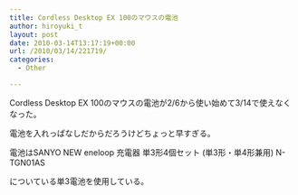 ```yaml
---
title: Cordless Desktop EX 100のマウスの電池
author: hiroyuki_t
layout: post
date: 2010-03-14T13:17:19+00:00
url: /2010/03/14/221719/
categories:
  - Other

---
```

<div class="section">
  <p>
    Cordless Desktop EX 100のマウスの電池が2/6から使い始めて3/14で使えなくなった。
  </p>
  
  <p>
    電池を入れっぱなしだからだろうけどちょっと早すぎる。
  </p>
  
  <p>
    電池はSANYO NEW eneloop 充電器 単3形4個セット (単3形・単4形兼用) N-TGN01AS
  </p>
  
  <p>
    についている単3電池を使用している。
  </p>
</div>